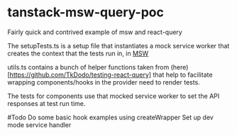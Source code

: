 # tanstack-msw-query-poc

Fairly quick and contrived example of msw and react-query

The setupTests.ts is a setup file that instantiates a mock service worker that creates the context that the tests run in, in [MSW](https://github.com/mswjs/examples/blob/master/examples/rest-react/src/setupTests.js)

utils.ts contains a bunch of helper functions taken from (here)[https://github.com/TkDodo/testing-react-query] that help to facilitate 
wrapping components/hooks in the provider need to render tests.

The tests for components use that mocked service worker to set the API responses at test run time.

#Todo
Do some basic hook examples using createWrapper
Set up dev mode service handler

